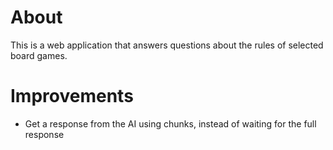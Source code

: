 # About
This is a web application that answers questions about the rules of selected board games.

# Improvements

- Get a response from the AI using chunks, instead of waiting for the full response

